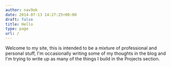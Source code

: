 ```yaml
---
author: nav9ok
date: 2014-07-13 14:27:25+00:00
draft: false
title: Hello
type: page
url: /
---
```


Welcome to my site, this is intended to be a mixture of professional and personal stuff, I'm occasionally writing some of my thoughts in the blog and I'm trying to write up as many of the things I build in the  Projects section.
